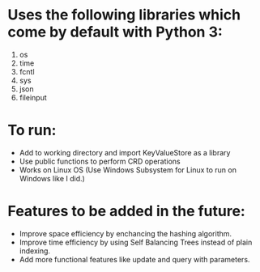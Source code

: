 # Uses the following libraries which come by default with Python 3:
1. os
2. time
3. fcntl
4. sys
5. json
6. fileinput

# To run:
- Add to working directory and import KeyValueStore as a library
- Use public functions to perform CRD operations
- Works on Linux OS (Use Windows Subsystem for Linux to run on Windows like I did.)

# Features to be added in the future:
- Improve space efficiency by enchancing the hashing algorithm.
- Improve time efficiency by using Self Balancing Trees instead of plain indexing.
- Add more functional features like update and query with parameters.